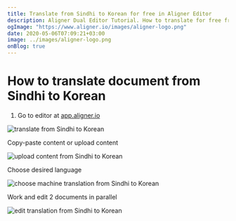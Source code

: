 ```yaml
---
title: Translate from Sindhi to Korean for free in Aligner Editor
description: Aligner Dual Editor Tutorial. How to translate for free from Sindhi to Korean. Aligner is multilingual document management platform. 
ogImage: "https://www.aligner.io/images/aligner-logo.png"
date: 2020-05-06T07:09:21+03:00
image: ../images/aligner-logo.png
onBlog: true
---
```


# How to translate document from Sindhi to Korean

1. Go to editor at [app.aligner.io](https://app.aligner.io "Aligner App web page")

![translate from Sindhi to Korean](../aligner-blank-editor.png "translate from Sindhi to Korean")

Copy-paste content or upload content

![upload content from Sindhi to Korean](../aligner-uploaded-document.png "upload content from Sindhi to Korean")

Choose desired language

![choose machine translation from Sindhi to Korean](../aligner-language-dropdown.png "choose machine translation from Sindhi to Korean")

Work and edit 2 documents in parallel

![edit translation from Sindhi to Korean](../aligner-double-sitded-editor.png "edit translation from Sindhi to Korean")

